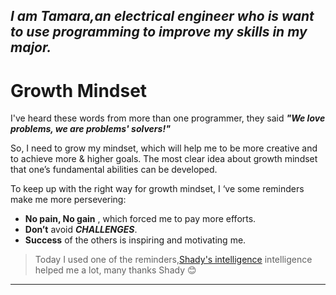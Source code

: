 

## _I am Tamara,an electrical engineer who is want to use programming to improve my skills in my major._

# **Growth Mindset**
I've heard these words from more than one programmer, they said ***"We love problems, we are problems' solvers!"***

So, I need to grow my mindset, which will help me to be more creative and to achieve more & higher goals. The most clear idea about growth mindset that one’s fundamental abilities can be developed.

To keep up with the right way for growth mindset, I ‘ve some reminders make me more persevering:

- **No pain, No gain** , which forced me to pay more efforts.
-  **Don’t** avoid ***CHALLENGES***.
-  **Success** of the others is inspiring and motivating me.

> Today I used one of the reminders,[Shady's intelligence](https://github.com/shadykh) intelligence helped me a lot, many thanks Shady 😊

***













